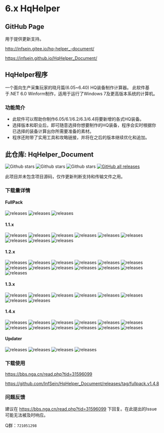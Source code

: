 # 6.x HqHelper

## GitHub Page

用于提供更新支持。

http://infsein.gitee.io/hq-helper_-document/

https://infsein.github.io/HqHelper_Document/

## HqHelper程序

一个面向生产采集玩家的晓月篇(6.05~6.40) HQ装备制作计算器。
此软件基于.NET 6.0 Winform制作，适用于运行了Windows 7及更高版本系统的计算机。

### 功能简介

- 此软件可以帮助你制作6.05/6.1/6.2/6.3/6.4将要新增的各式HQ装备。
- 选择版本和职业后，即可随意选择你想要制作的HQ装备，程序会实时根据你已选择的装备计算出你所需要准备的素材。
- 程序还附带了实用工具和攻略链接，并将在之后的版本继续优化和追加。

## 此仓库: HqHelper_Document

![Github stars](https://img.shields.io/github/issues/InfSein/HqHelper_Document.svg) ![Github stars](https://img.shields.io/github/forks/InfSein/HqHelper_Document.svg) ![Github stars](https://img.shields.io/github/stars/InfSein/HqHelper_Document.svg) [![GitHub all releases](https://img.shields.io/github/downloads/InfSein/HqHelper_Document/total)](https://github.com/InfSein/HqHelper_Document/releases) 

此项目并未包含项目源码，仅作更新判断支持和传输文件之用。

### 下载量详情

#### FullPack
![releases](https://img.shields.io/github/downloads-pre/InfSein/HqHelper_Document/fullpack.v1.4.8/total) ![releases](https://img.shields.io/github/downloads-pre/InfSein/HqHelper_Document/fullpack.v.1.4.9/total) ![releases](https://img.shields.io/github/downloads-pre/InfSein/HqHelper_Document/fullpack.v1.4.10/total)

#### 1.1.x
![releases](https://img.shields.io/github/downloads-pre/InfSein/HqHelper_Document/v1.1.12/total) ![releases](https://img.shields.io/github/downloads-pre/InfSein/HqHelper_Document/v1.1.13/total) ![releases](https://img.shields.io/github/downloads-pre/InfSein/HqHelper_Document/v1.1.14/total) ![releases](https://img.shields.io/github/downloads-pre/InfSein/HqHelper_Document/v1.1.15/total) ![releases](https://img.shields.io/github/downloads-pre/InfSein/HqHelper_Document/v1.1.16/total) ![releases](https://img.shields.io/github/downloads-pre/InfSein/HqHelper_Document/v1.1.17/total) ![releases](https://img.shields.io/github/downloads-pre/InfSein/HqHelper_Document/v1.1.18/total) ![releases](https://img.shields.io/github/downloads-pre/InfSein/HqHelper_Document/v1.1.19/total) ![releases](https://img.shields.io/github/downloads-pre/InfSein/HqHelper_Document/v1.1.20/total) 

#### 1.2.x
![releases](https://img.shields.io/github/downloads-pre/InfSein/HqHelper_Document/v1.2.0/total) ![releases](https://img.shields.io/github/downloads-pre/InfSein/HqHelper_Document/v1.2.1/total) ![releases](https://img.shields.io/github/downloads-pre/InfSein/HqHelper_Document/v1.2.2/total) ![releases](https://img.shields.io/github/downloads-pre/InfSein/HqHelper_Document/v1.2.3/total) ![releases](https://img.shields.io/github/downloads-pre/InfSein/HqHelper_Document/v1.2.4/total) ![releases](https://img.shields.io/github/downloads-pre/InfSein/HqHelper_Document/v1.2.5/total) ![releases](https://img.shields.io/github/downloads-pre/InfSein/HqHelper_Document/v1.2.6/total) ![releases](https://img.shields.io/github/downloads-pre/InfSein/HqHelper_Document/v1.2.7/total) ![releases](https://img.shields.io/github/downloads-pre/InfSein/HqHelper_Document/v1.2.8/total) ![releases](https://img.shields.io/github/downloads-pre/InfSein/HqHelper_Document/v1.2.9/total) ![releases](https://img.shields.io/github/downloads-pre/InfSein/HqHelper_Document/v1.2.10/total) ![releases](https://img.shields.io/github/downloads-pre/InfSein/HqHelper_Document/v1.2.11/total) ![releases](https://img.shields.io/github/downloads-pre/InfSein/HqHelper_Document/v1.2.12/total)  

#### 1.3.x
![releases](https://img.shields.io/github/downloads-pre/InfSein/HqHelper_Document/v1.3.0/total) ![releases](https://img.shields.io/github/downloads-pre/InfSein/HqHelper_Document/v1.3.1/total) ![releases](https://img.shields.io/github/downloads-pre/InfSein/HqHelper_Document/v1.3.2/total) ![releases](https://img.shields.io/github/downloads-pre/InfSein/HqHelper_Document/v1.3.3/total) ![releases](https://img.shields.io/github/downloads-pre/InfSein/HqHelper_Document/v1.3.4/total) ![releases](https://img.shields.io/github/downloads-pre/InfSein/HqHelper_Document/v1.3.5/total) ![releases](https://img.shields.io/github/downloads-pre/InfSein/HqHelper_Document/v1.3.6/total) ![releases](https://img.shields.io/github/downloads-pre/InfSein/HqHelper_Document/v1.3.7/total)

#### 1.4.x
![releases](https://img.shields.io/github/downloads-pre/InfSein/HqHelper_Document/v1.4.0/total) ![releases](https://img.shields.io/github/downloads-pre/InfSein/HqHelper_Document/v1.4.1/total) ![releases](https://img.shields.io/github/downloads-pre/InfSein/HqHelper_Document/v1.4.2/total) ![releases](https://img.shields.io/github/downloads-pre/InfSein/HqHelper_Document/v1.4.3/total) ![releases](https://img.shields.io/github/downloads-pre/InfSein/HqHelper_Document/v1.4.4/total) ![releases](https://img.shields.io/github/downloads-pre/InfSein/HqHelper_Document/v1.4.5/total) ![releases](https://img.shields.io/github/downloads-pre/InfSein/HqHelper_Document/v1.4.6/total) ![releases](https://img.shields.io/github/downloads-pre/InfSein/HqHelper_Document/v1.4.7/total) ![releases](https://img.shields.io/github/downloads-pre/InfSein/HqHelper_Document/v1.4.8/total) ![releases](https://img.shields.io/github/downloads-pre/InfSein/HqHelper_Document/v1.4.9/total) ![releases](https://img.shields.io/github/downloads-pre/InfSein/HqHelper_Document/v1.4.10/total) ![releases](https://img.shields.io/github/downloads-pre/InfSein/HqHelper_Document/v1.4.11/total)

#### Updater
![releases](https://img.shields.io/github/downloads-pre/InfSein/HqHelper_Document/upd.v2/total) ![releases](https://img.shields.io/github/downloads-pre/InfSein/HqHelper_Document/upd.v3/total) ![releases](https://img.shields.io/github/downloads-pre/InfSein/HqHelper_Document/upd.v4/total) ![releases](https://img.shields.io/github/downloads-pre/InfSein/HqHelper_Document/upd.v5a/total)

### 下载使用

https://bbs.nga.cn/read.php?tid=31596099

https://github.com/InfSein/HqHelper_Document/releases/tag/fullpack.v1.4.8

### 问题反馈

建议在 https://bbs.nga.cn/read.php?tid=31596099 下回复。在此提出的Issue可能无法被及时响应。

Q群：`721051298`

